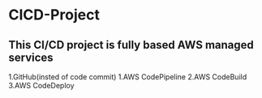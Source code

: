 # CICD-Project
## This CI/CD project is fully based AWS managed services
1.GitHub(insted of code commit)
1.AWS CodePipeline
2.AWS CodeBuild
3.AWS CodeDeploy
